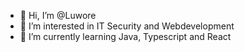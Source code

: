 - 👋 Hi, I’m @Luwore
- 👀 I’m interested in IT Security and Webdevelopment
- 🌱 I’m currently learning Java, Typescript and React

